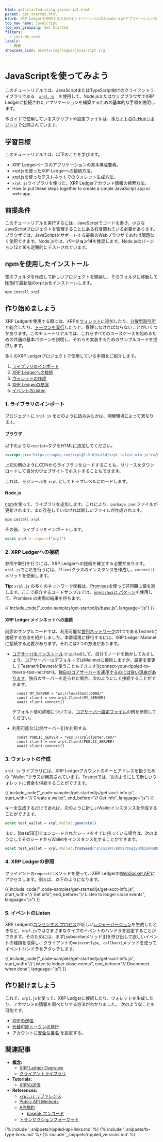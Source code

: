 ```yaml
---
html: get-started-using-javascript.html
parent: get-started.html
blurb: XRP Ledgerを参照するためのエントリーレベルのJavaScriptアプリケーションを構築します。
top_nav_name: JavaScript
top_nav_grouping: Get Started
filters:
  - include_code
labels:
  - 開発
showcase_icon: assets/img/logos/javascript.svg
---
```

# JavaScriptを使ってみよう

このチュートリアルでは、JavaScriptまたはTypeScript向けのクライアントライブラリである　[`xrpl.js`](https://github.com/XRPLF/xrpl.js/)　を使用して、Node.jsまたはウェブブラウザでXRP Ledgerに接続されたアプリケーションを構築するための基本的な手順を説明します。

本ガイドで使用しているスクリプトや設定ファイルは、[本サイトのGitHubリポジトリ]({{target.github_forkurl}}/tree/{{target.github_branch}}/content/_code-samples/get-started/js/)で公開されています。


## 学習目標

このチュートリアルでは、以下のことを学びます。

* XRP Ledgerベースのアプリケーションの基本構成要素。
* xrpl.jsを使ったXRP Ledgerへの接続方法。
* xrpl.jsを使った[テストネット](xrp-testnet-faucet.html)でのウォレット生成方法。
* `xrpl.js`ライブラリを使った、XRP Ledgerアカウント情報の検索方法。
* How to put these steps together to create a simple JavaScript app or web-app.


## 前提条件

このチュートリアルを実行するには、JavaScriptでコードを書き、小さなJavaScriptプロジェクトを管理することにある程度慣れている必要があります。ブラウザでは、JavaScriptをサポートする最新のWebブラウザであれば問題なく使用できます。Node.jsでは、**バージョン14**を推奨します。Node.jsのバージョン12と16も定期的にテストされています。


## npmを使用したインストール

空のフォルダを作成して新しいプロジェクトを開始し、そのフォルダに移動して[NPM](https://www.npmjs.com/)で最新版のxrpl.jsをインストールします。

```sh
npm install xrpl
```


## 作り始めましょう

XRP Ledgerを使用する際には、XRPを[ウォレット](wallets.html)に追加したり、[分散型取引所](decentralized-exchange.html)と統合したり、[トークンを発行](issued-currencies.html)したりと、管理しなければならないことがいくつかあります。このチュートリアルでは、これらすべてのユースケースを始めるための共通の基本パターンを説明し、それらを実装するためのサンプルコードを提供します。

多くのXRP Ledgerプロジェクトで使用している手順をご紹介します。

1. [ライブラリのインポート](#1-ライブラリのインポート)
1. [XRP Ledgerへの接続](#2-xrp-ledgerへの接続)
1. [ウォレットの作成](#3-ウォレットの作成)
1. [XRP Ledgerの参照](#4-xrp-ledgerの参照)
1. [イベントのListen](#5-イベントのlisten)

### 1. ライブラリのインポート

プロジェクトに `xrpl.js` をどのように読み込むかは、開発環境によって異なります。

#### ブラウザ

以下のような`<script>`タグをHTMLに追加してください。

```html
<script src="https://unpkg.com/xrpl@2.0.0/build/xrpl-latest-min.js"></script>
```

上記の例のようにCDNからライブラリをロードすることも、リリースをダウンロードして自分のウェブサイトでホストすることもできます。

これは、モジュールを `xrpl` としてトップレベルにロードします。

#### Node.js

[npm](https://www.npmjs.com/)を使って、ライブラリを追加します。これにより、`package.json`ファイルが更新されます。まだ存在していなければ新しいファイルが作成されます。

```sh
npm install xrpl
```

その後、ライブラリをインポートします。

```js
const xrpl = require("xrpl")
```


### 2. XRP Ledgerへの接続

参照や取引を行うには、XRP Ledgerへの接続を確立する必要があります。`xrpl.js`でこれを行うには、`Client`クラスのインスタンスを作成し、`connect()`メソッドを使用します。

**Tip:** `xrpl.js` の多くのネットワーク関数は、[Promises](https://developer.mozilla.org/en-US/docs/Web/JavaScript/Reference/Global_Objects/Promise)を使って非同期に値を返します。ここで紹介するコードサンプルでは、[`async/await` パターン](https://developer.mozilla.org/en-US/docs/Learn/JavaScript/Asynchronous/Async_await)を使用して、Promises の実際の結果を待ちます。

{{ include_code("_code-samples/get-started/js/base.js", language="js") }}

#### XRP Ledger メインネットへの接続

前節のサンプルコードでは、利用可能な[並列ネットワーク](parallel-networks.html)の1つであるTestnetに接続する方法を紹介しました。本番環境に移行するには、XRP Ledger Mainnetに接続する必要があります。それには2つの方法があります。

* [コアサーバをインストール](install-rippled.html) (`rippled`)して、自分でノードを動かしてみましょう。コアサーバーはデフォルトではMainnetに接続しますが、設定を変更してTestnetやDevnetを使うこともできます](connect-your-rippled-to-thexrp-test-net.html)。[独自のコアサーバーを運用するのには良い理由があります](the-rippled-server.html#reasons-to-run-your-own-server)。独自のサーバーを走らせた場合、次のようにして接続することができます。

        const MY_SERVER = "ws://localhost:6006/"
        const client = new xrpl.Client(MY_SERVER)
        await client.connect()

    デフォルト値の詳細については、[コアサーバー設定ファイル](https://github.com/ripple/rippled/blob/c0a0b79d2d483b318ce1d82e526bd53df83a4a2c/cfg/rippled-example.cfg#L1562)の例を参照してください。

* 利用可能な[公開サーバー][]を利用する:

        const PUBLIC_SERVER = "wss://xrplcluster.com/"
        const client = new xrpl.Client(PUBLIC_SERVER)
        await client.connect()


### 3. ウォレットの作成

`xrpl.js` ライブラリには、XRP Ledgerアカウントのキーとアドレスを扱うための "Wallet "クラスが用意されています。Testnetでは、次のようにして新しいウォレットに資金を供給することができます。

{{ include_code("_code-samples/get-started/js/get-acct-info.js", start_with="// Create a wallet", end_before="// Get info", language="js") }}

キーを生成するだけであれば、次のように新しいWalletインスタンスを作成することができます。

```js
const test_wallet = xrpl.Wallet.generate()
```

また、[base58][]でエンコードされたシードをすでに持っている場合は、次のようにしてそのシードからWalletをインスタンス化することができます。

```js
const test_wallet = xrpl.Wallet.fromSeed("sn3nxiW7v8KXzPzAqzyHXbSSKNuN9") // テスト用シークレット、本番環境では使用しないでください
```

### 4. XRP Ledgerの参照

クライアントの`request()`メソッドを使って、XRP Ledgerの[WebSocket API](https://xrpl.org/request-formatting.html)にアクセスします。例えば、以下のようになります。

{{ include_code("_code-samples/get-started/js/get-acct-info.js", start_with="// Get info", end_before="// Listen to ledger close events", language="js") }}


### 5. イベントのListen

XRP Ledgerの[コンセンサス プロセス](intro-to-consensus.html)が新しい[レジャーバージョン](ledgers.html)を生成したときなど、`xrpl.js`ではさまざまなタイプのイベントのハンドラを設定することができます。そのためには、まず[subscribeメソッド][]を呼び出して欲しいイベントの種類を取得し、クライアントの`on(eventType, callback)`メソッドを使ってイベントハンドラをアタッチします。

{{ include_code("_code-samples/get-started/js/get-acct-info.js", start_with="// Listen to ledger close events", end_before="// Disconnect when done", language="js") }}


## 作り続けましょう

これで、`xrpl.js`を使って、XRP Ledgerに接続したり、ウォレットを生成したり、アカウントの情報を調べたりする方法がわかりました。
次のようなことも可能です。

* [XRPの送信](send-xrp.html).
* [代替可能トークンの発行](issue-a-fungible-token.html)
* アカウントに[安全な署名](set-up-secure-signing.html) を設定する。


## 関連記事

- **概念:**
    - [XRP Ledger Overview](xrp-ledger-overview.html)
    - [クライアントライブラリ](client-libraries.html)
- **Tutorials:**
    - [XRPの送信](send-xrp.html)
- **References:**
    - [`xrpl.js` リファレンス](https://js.xrpl.org/)
    - [Public API Methods](public-rippled-methods.html)
    - [API規約](api-conventions.html)
        - [base58 エンコード](base58-encodings.html)
    - [トランザクションフォーマット](transaction-formats.html)

<!--{# common link defs #}-->
{% include '_snippets/rippled-api-links.md' %}
{% include '_snippets/tx-type-links.md' %}
{% include '_snippets/rippled_versions.md' %}

